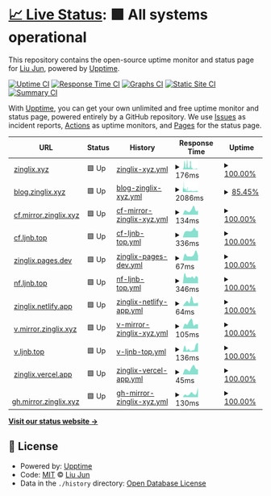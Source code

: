 # [📈 Live Status](https://up.mirror.zinglix.xyz): <!--live status--> **🟩 All systems operational**

This repository contains the open-source uptime monitor and status page for [Liu Jun](https://zinglix.xyz), powered by [Upptime](https://github.com/upptime/upptime).

[![Uptime CI](https://github.com/ZingLix/blog-mirror-uptime/workflows/Uptime%20CI/badge.svg)](https://github.com/ZingLix/blog-mirror-uptime/actions?query=workflow%3A%22Uptime+CI%22)
[![Response Time CI](https://github.com/ZingLix/blog-mirror-uptime/workflows/Response%20Time%20CI/badge.svg)](https://github.com/ZingLix/blog-mirror-uptime/actions?query=workflow%3A%22Response+Time+CI%22)
[![Graphs CI](https://github.com/ZingLix/blog-mirror-uptime/workflows/Graphs%20CI/badge.svg)](https://github.com/ZingLix/blog-mirror-uptime/actions?query=workflow%3A%22Graphs+CI%22)
[![Static Site CI](https://github.com/ZingLix/blog-mirror-uptime/workflows/Static%20Site%20CI/badge.svg)](https://github.com/ZingLix/blog-mirror-uptime/actions?query=workflow%3A%22Static+Site+CI%22)
[![Summary CI](https://github.com/ZingLix/blog-mirror-uptime/workflows/Summary%20CI/badge.svg)](https://github.com/ZingLix/blog-mirror-uptime/actions?query=workflow%3A%22Summary+CI%22)

With [Upptime](https://upptime.js.org), you can get your own unlimited and free uptime monitor and status page, powered entirely by a GitHub repository. We use [Issues](https://github.com/ZingLix/blog-mirror-uptime/issues) as incident reports, [Actions](https://github.com/ZingLix/blog-mirror-uptime/actions) as uptime monitors, and [Pages](https://up.mirror.zinglix.xyz) for the status page.

<!--start: status pages-->
<!-- This summary is generated by Upptime (https://github.com/upptime/upptime) -->
<!-- Do not edit this manually, your changes will be overwritten -->
<!-- prettier-ignore -->
| URL | Status | History | Response Time | Uptime |
| --- | ------ | ------- | ------------- | ------ |
| <img alt="" src="https://favicons.githubusercontent.com/zinglix.xyz" height="13"> [zinglix.xyz](https://zinglix.xyz) | 🟩 Up | [zinglix-xyz.yml](https://github.com/ZingLix/blog-mirror-uptime/commits/HEAD/history/zinglix-xyz.yml) | <details><summary><img alt="Response time graph" src="./graphs/zinglix-xyz/response-time-week.png" height="20"> 176ms</summary><br><a href="https://up.mirror.zinglix.xyz/history/zinglix-xyz"><img alt="Response time 1791" src="https://img.shields.io/endpoint?url=https%3A%2F%2Fraw.githubusercontent.com%2FZingLix%2Fblog-mirror-uptime%2FHEAD%2Fapi%2Fzinglix-xyz%2Fresponse-time.json"></a><br><a href="https://up.mirror.zinglix.xyz/history/zinglix-xyz"><img alt="24-hour response time 85" src="https://img.shields.io/endpoint?url=https%3A%2F%2Fraw.githubusercontent.com%2FZingLix%2Fblog-mirror-uptime%2FHEAD%2Fapi%2Fzinglix-xyz%2Fresponse-time-day.json"></a><br><a href="https://up.mirror.zinglix.xyz/history/zinglix-xyz"><img alt="7-day response time 176" src="https://img.shields.io/endpoint?url=https%3A%2F%2Fraw.githubusercontent.com%2FZingLix%2Fblog-mirror-uptime%2FHEAD%2Fapi%2Fzinglix-xyz%2Fresponse-time-week.json"></a><br><a href="https://up.mirror.zinglix.xyz/history/zinglix-xyz"><img alt="30-day response time 2133" src="https://img.shields.io/endpoint?url=https%3A%2F%2Fraw.githubusercontent.com%2FZingLix%2Fblog-mirror-uptime%2FHEAD%2Fapi%2Fzinglix-xyz%2Fresponse-time-month.json"></a><br><a href="https://up.mirror.zinglix.xyz/history/zinglix-xyz"><img alt="1-year response time 1791" src="https://img.shields.io/endpoint?url=https%3A%2F%2Fraw.githubusercontent.com%2FZingLix%2Fblog-mirror-uptime%2FHEAD%2Fapi%2Fzinglix-xyz%2Fresponse-time-year.json"></a></details> | <details><summary><a href="https://up.mirror.zinglix.xyz/history/zinglix-xyz">100.00%</a></summary><a href="https://up.mirror.zinglix.xyz/history/zinglix-xyz"><img alt="All-time uptime 97.27%" src="https://img.shields.io/endpoint?url=https%3A%2F%2Fraw.githubusercontent.com%2FZingLix%2Fblog-mirror-uptime%2FHEAD%2Fapi%2Fzinglix-xyz%2Fuptime.json"></a><br><a href="https://up.mirror.zinglix.xyz/history/zinglix-xyz"><img alt="24-hour uptime 100.00%" src="https://img.shields.io/endpoint?url=https%3A%2F%2Fraw.githubusercontent.com%2FZingLix%2Fblog-mirror-uptime%2FHEAD%2Fapi%2Fzinglix-xyz%2Fuptime-day.json"></a><br><a href="https://up.mirror.zinglix.xyz/history/zinglix-xyz"><img alt="7-day uptime 100.00%" src="https://img.shields.io/endpoint?url=https%3A%2F%2Fraw.githubusercontent.com%2FZingLix%2Fblog-mirror-uptime%2FHEAD%2Fapi%2Fzinglix-xyz%2Fuptime-week.json"></a><br><a href="https://up.mirror.zinglix.xyz/history/zinglix-xyz"><img alt="30-day uptime 93.96%" src="https://img.shields.io/endpoint?url=https%3A%2F%2Fraw.githubusercontent.com%2FZingLix%2Fblog-mirror-uptime%2FHEAD%2Fapi%2Fzinglix-xyz%2Fuptime-month.json"></a><br><a href="https://up.mirror.zinglix.xyz/history/zinglix-xyz"><img alt="1-year uptime 97.27%" src="https://img.shields.io/endpoint?url=https%3A%2F%2Fraw.githubusercontent.com%2FZingLix%2Fblog-mirror-uptime%2FHEAD%2Fapi%2Fzinglix-xyz%2Fuptime-year.json"></a></details>
| <img alt="" src="https://favicons.githubusercontent.com/blog.zinglix.xyz" height="13"> [blog.zinglix.xyz](https://blog.zinglix.xyz) | 🟩 Up | [blog-zinglix-xyz.yml](https://github.com/ZingLix/blog-mirror-uptime/commits/HEAD/history/blog-zinglix-xyz.yml) | <details><summary><img alt="Response time graph" src="./graphs/blog-zinglix-xyz/response-time-week.png" height="20"> 2086ms</summary><br><a href="https://up.mirror.zinglix.xyz/history/blog-zinglix-xyz"><img alt="Response time 1763" src="https://img.shields.io/endpoint?url=https%3A%2F%2Fraw.githubusercontent.com%2FZingLix%2Fblog-mirror-uptime%2FHEAD%2Fapi%2Fblog-zinglix-xyz%2Fresponse-time.json"></a><br><a href="https://up.mirror.zinglix.xyz/history/blog-zinglix-xyz"><img alt="24-hour response time 1582" src="https://img.shields.io/endpoint?url=https%3A%2F%2Fraw.githubusercontent.com%2FZingLix%2Fblog-mirror-uptime%2FHEAD%2Fapi%2Fblog-zinglix-xyz%2Fresponse-time-day.json"></a><br><a href="https://up.mirror.zinglix.xyz/history/blog-zinglix-xyz"><img alt="7-day response time 2086" src="https://img.shields.io/endpoint?url=https%3A%2F%2Fraw.githubusercontent.com%2FZingLix%2Fblog-mirror-uptime%2FHEAD%2Fapi%2Fblog-zinglix-xyz%2Fresponse-time-week.json"></a><br><a href="https://up.mirror.zinglix.xyz/history/blog-zinglix-xyz"><img alt="30-day response time 1893" src="https://img.shields.io/endpoint?url=https%3A%2F%2Fraw.githubusercontent.com%2FZingLix%2Fblog-mirror-uptime%2FHEAD%2Fapi%2Fblog-zinglix-xyz%2Fresponse-time-month.json"></a><br><a href="https://up.mirror.zinglix.xyz/history/blog-zinglix-xyz"><img alt="1-year response time 1763" src="https://img.shields.io/endpoint?url=https%3A%2F%2Fraw.githubusercontent.com%2FZingLix%2Fblog-mirror-uptime%2FHEAD%2Fapi%2Fblog-zinglix-xyz%2Fresponse-time-year.json"></a></details> | <details><summary><a href="https://up.mirror.zinglix.xyz/history/blog-zinglix-xyz">85.45%</a></summary><a href="https://up.mirror.zinglix.xyz/history/blog-zinglix-xyz"><img alt="All-time uptime 98.34%" src="https://img.shields.io/endpoint?url=https%3A%2F%2Fraw.githubusercontent.com%2FZingLix%2Fblog-mirror-uptime%2FHEAD%2Fapi%2Fblog-zinglix-xyz%2Fuptime.json"></a><br><a href="https://up.mirror.zinglix.xyz/history/blog-zinglix-xyz"><img alt="24-hour uptime 76.60%" src="https://img.shields.io/endpoint?url=https%3A%2F%2Fraw.githubusercontent.com%2FZingLix%2Fblog-mirror-uptime%2FHEAD%2Fapi%2Fblog-zinglix-xyz%2Fuptime-day.json"></a><br><a href="https://up.mirror.zinglix.xyz/history/blog-zinglix-xyz"><img alt="7-day uptime 85.45%" src="https://img.shields.io/endpoint?url=https%3A%2F%2Fraw.githubusercontent.com%2FZingLix%2Fblog-mirror-uptime%2FHEAD%2Fapi%2Fblog-zinglix-xyz%2Fuptime-week.json"></a><br><a href="https://up.mirror.zinglix.xyz/history/blog-zinglix-xyz"><img alt="30-day uptime 96.37%" src="https://img.shields.io/endpoint?url=https%3A%2F%2Fraw.githubusercontent.com%2FZingLix%2Fblog-mirror-uptime%2FHEAD%2Fapi%2Fblog-zinglix-xyz%2Fuptime-month.json"></a><br><a href="https://up.mirror.zinglix.xyz/history/blog-zinglix-xyz"><img alt="1-year uptime 98.34%" src="https://img.shields.io/endpoint?url=https%3A%2F%2Fraw.githubusercontent.com%2FZingLix%2Fblog-mirror-uptime%2FHEAD%2Fapi%2Fblog-zinglix-xyz%2Fuptime-year.json"></a></details>
| <img alt="" src="https://favicons.githubusercontent.com/cf.mirror.zinglix.xyz" height="13"> [cf.mirror.zinglix.xyz](https://cf.mirror.zinglix.xyz) | 🟩 Up | [cf-mirror-zinglix-xyz.yml](https://github.com/ZingLix/blog-mirror-uptime/commits/HEAD/history/cf-mirror-zinglix-xyz.yml) | <details><summary><img alt="Response time graph" src="./graphs/cf-mirror-zinglix-xyz/response-time-week.png" height="20"> 134ms</summary><br><a href="https://up.mirror.zinglix.xyz/history/cf-mirror-zinglix-xyz"><img alt="Response time 112" src="https://img.shields.io/endpoint?url=https%3A%2F%2Fraw.githubusercontent.com%2FZingLix%2Fblog-mirror-uptime%2FHEAD%2Fapi%2Fcf-mirror-zinglix-xyz%2Fresponse-time.json"></a><br><a href="https://up.mirror.zinglix.xyz/history/cf-mirror-zinglix-xyz"><img alt="24-hour response time 119" src="https://img.shields.io/endpoint?url=https%3A%2F%2Fraw.githubusercontent.com%2FZingLix%2Fblog-mirror-uptime%2FHEAD%2Fapi%2Fcf-mirror-zinglix-xyz%2Fresponse-time-day.json"></a><br><a href="https://up.mirror.zinglix.xyz/history/cf-mirror-zinglix-xyz"><img alt="7-day response time 134" src="https://img.shields.io/endpoint?url=https%3A%2F%2Fraw.githubusercontent.com%2FZingLix%2Fblog-mirror-uptime%2FHEAD%2Fapi%2Fcf-mirror-zinglix-xyz%2Fresponse-time-week.json"></a><br><a href="https://up.mirror.zinglix.xyz/history/cf-mirror-zinglix-xyz"><img alt="30-day response time 112" src="https://img.shields.io/endpoint?url=https%3A%2F%2Fraw.githubusercontent.com%2FZingLix%2Fblog-mirror-uptime%2FHEAD%2Fapi%2Fcf-mirror-zinglix-xyz%2Fresponse-time-month.json"></a><br><a href="https://up.mirror.zinglix.xyz/history/cf-mirror-zinglix-xyz"><img alt="1-year response time 112" src="https://img.shields.io/endpoint?url=https%3A%2F%2Fraw.githubusercontent.com%2FZingLix%2Fblog-mirror-uptime%2FHEAD%2Fapi%2Fcf-mirror-zinglix-xyz%2Fresponse-time-year.json"></a></details> | <details><summary><a href="https://up.mirror.zinglix.xyz/history/cf-mirror-zinglix-xyz">100.00%</a></summary><a href="https://up.mirror.zinglix.xyz/history/cf-mirror-zinglix-xyz"><img alt="All-time uptime 100.00%" src="https://img.shields.io/endpoint?url=https%3A%2F%2Fraw.githubusercontent.com%2FZingLix%2Fblog-mirror-uptime%2FHEAD%2Fapi%2Fcf-mirror-zinglix-xyz%2Fuptime.json"></a><br><a href="https://up.mirror.zinglix.xyz/history/cf-mirror-zinglix-xyz"><img alt="24-hour uptime 100.00%" src="https://img.shields.io/endpoint?url=https%3A%2F%2Fraw.githubusercontent.com%2FZingLix%2Fblog-mirror-uptime%2FHEAD%2Fapi%2Fcf-mirror-zinglix-xyz%2Fuptime-day.json"></a><br><a href="https://up.mirror.zinglix.xyz/history/cf-mirror-zinglix-xyz"><img alt="7-day uptime 100.00%" src="https://img.shields.io/endpoint?url=https%3A%2F%2Fraw.githubusercontent.com%2FZingLix%2Fblog-mirror-uptime%2FHEAD%2Fapi%2Fcf-mirror-zinglix-xyz%2Fuptime-week.json"></a><br><a href="https://up.mirror.zinglix.xyz/history/cf-mirror-zinglix-xyz"><img alt="30-day uptime 100.00%" src="https://img.shields.io/endpoint?url=https%3A%2F%2Fraw.githubusercontent.com%2FZingLix%2Fblog-mirror-uptime%2FHEAD%2Fapi%2Fcf-mirror-zinglix-xyz%2Fuptime-month.json"></a><br><a href="https://up.mirror.zinglix.xyz/history/cf-mirror-zinglix-xyz"><img alt="1-year uptime 100.00%" src="https://img.shields.io/endpoint?url=https%3A%2F%2Fraw.githubusercontent.com%2FZingLix%2Fblog-mirror-uptime%2FHEAD%2Fapi%2Fcf-mirror-zinglix-xyz%2Fuptime-year.json"></a></details>
| <img alt="" src="https://favicons.githubusercontent.com/cf.ljnb.top" height="13"> [cf.ljnb.top](https://cf.ljnb.top) | 🟩 Up | [cf-ljnb-top.yml](https://github.com/ZingLix/blog-mirror-uptime/commits/HEAD/history/cf-ljnb-top.yml) | <details><summary><img alt="Response time graph" src="./graphs/cf-ljnb-top/response-time-week.png" height="20"> 336ms</summary><br><a href="https://up.mirror.zinglix.xyz/history/cf-ljnb-top"><img alt="Response time 331" src="https://img.shields.io/endpoint?url=https%3A%2F%2Fraw.githubusercontent.com%2FZingLix%2Fblog-mirror-uptime%2FHEAD%2Fapi%2Fcf-ljnb-top%2Fresponse-time.json"></a><br><a href="https://up.mirror.zinglix.xyz/history/cf-ljnb-top"><img alt="24-hour response time 306" src="https://img.shields.io/endpoint?url=https%3A%2F%2Fraw.githubusercontent.com%2FZingLix%2Fblog-mirror-uptime%2FHEAD%2Fapi%2Fcf-ljnb-top%2Fresponse-time-day.json"></a><br><a href="https://up.mirror.zinglix.xyz/history/cf-ljnb-top"><img alt="7-day response time 336" src="https://img.shields.io/endpoint?url=https%3A%2F%2Fraw.githubusercontent.com%2FZingLix%2Fblog-mirror-uptime%2FHEAD%2Fapi%2Fcf-ljnb-top%2Fresponse-time-week.json"></a><br><a href="https://up.mirror.zinglix.xyz/history/cf-ljnb-top"><img alt="30-day response time 346" src="https://img.shields.io/endpoint?url=https%3A%2F%2Fraw.githubusercontent.com%2FZingLix%2Fblog-mirror-uptime%2FHEAD%2Fapi%2Fcf-ljnb-top%2Fresponse-time-month.json"></a><br><a href="https://up.mirror.zinglix.xyz/history/cf-ljnb-top"><img alt="1-year response time 331" src="https://img.shields.io/endpoint?url=https%3A%2F%2Fraw.githubusercontent.com%2FZingLix%2Fblog-mirror-uptime%2FHEAD%2Fapi%2Fcf-ljnb-top%2Fresponse-time-year.json"></a></details> | <details><summary><a href="https://up.mirror.zinglix.xyz/history/cf-ljnb-top">100.00%</a></summary><a href="https://up.mirror.zinglix.xyz/history/cf-ljnb-top"><img alt="All-time uptime 99.96%" src="https://img.shields.io/endpoint?url=https%3A%2F%2Fraw.githubusercontent.com%2FZingLix%2Fblog-mirror-uptime%2FHEAD%2Fapi%2Fcf-ljnb-top%2Fuptime.json"></a><br><a href="https://up.mirror.zinglix.xyz/history/cf-ljnb-top"><img alt="24-hour uptime 100.00%" src="https://img.shields.io/endpoint?url=https%3A%2F%2Fraw.githubusercontent.com%2FZingLix%2Fblog-mirror-uptime%2FHEAD%2Fapi%2Fcf-ljnb-top%2Fuptime-day.json"></a><br><a href="https://up.mirror.zinglix.xyz/history/cf-ljnb-top"><img alt="7-day uptime 100.00%" src="https://img.shields.io/endpoint?url=https%3A%2F%2Fraw.githubusercontent.com%2FZingLix%2Fblog-mirror-uptime%2FHEAD%2Fapi%2Fcf-ljnb-top%2Fuptime-week.json"></a><br><a href="https://up.mirror.zinglix.xyz/history/cf-ljnb-top"><img alt="30-day uptime 99.90%" src="https://img.shields.io/endpoint?url=https%3A%2F%2Fraw.githubusercontent.com%2FZingLix%2Fblog-mirror-uptime%2FHEAD%2Fapi%2Fcf-ljnb-top%2Fuptime-month.json"></a><br><a href="https://up.mirror.zinglix.xyz/history/cf-ljnb-top"><img alt="1-year uptime 99.96%" src="https://img.shields.io/endpoint?url=https%3A%2F%2Fraw.githubusercontent.com%2FZingLix%2Fblog-mirror-uptime%2FHEAD%2Fapi%2Fcf-ljnb-top%2Fuptime-year.json"></a></details>
| <img alt="" src="https://favicons.githubusercontent.com/zinglix.pages.dev" height="13"> [zinglix.pages.dev](https://zinglix.pages.dev) | 🟩 Up | [zinglix-pages-dev.yml](https://github.com/ZingLix/blog-mirror-uptime/commits/HEAD/history/zinglix-pages-dev.yml) | <details><summary><img alt="Response time graph" src="./graphs/zinglix-pages-dev/response-time-week.png" height="20"> 67ms</summary><br><a href="https://up.mirror.zinglix.xyz/history/zinglix-pages-dev"><img alt="Response time 60" src="https://img.shields.io/endpoint?url=https%3A%2F%2Fraw.githubusercontent.com%2FZingLix%2Fblog-mirror-uptime%2FHEAD%2Fapi%2Fzinglix-pages-dev%2Fresponse-time.json"></a><br><a href="https://up.mirror.zinglix.xyz/history/zinglix-pages-dev"><img alt="24-hour response time 57" src="https://img.shields.io/endpoint?url=https%3A%2F%2Fraw.githubusercontent.com%2FZingLix%2Fblog-mirror-uptime%2FHEAD%2Fapi%2Fzinglix-pages-dev%2Fresponse-time-day.json"></a><br><a href="https://up.mirror.zinglix.xyz/history/zinglix-pages-dev"><img alt="7-day response time 67" src="https://img.shields.io/endpoint?url=https%3A%2F%2Fraw.githubusercontent.com%2FZingLix%2Fblog-mirror-uptime%2FHEAD%2Fapi%2Fzinglix-pages-dev%2Fresponse-time-week.json"></a><br><a href="https://up.mirror.zinglix.xyz/history/zinglix-pages-dev"><img alt="30-day response time 59" src="https://img.shields.io/endpoint?url=https%3A%2F%2Fraw.githubusercontent.com%2FZingLix%2Fblog-mirror-uptime%2FHEAD%2Fapi%2Fzinglix-pages-dev%2Fresponse-time-month.json"></a><br><a href="https://up.mirror.zinglix.xyz/history/zinglix-pages-dev"><img alt="1-year response time 60" src="https://img.shields.io/endpoint?url=https%3A%2F%2Fraw.githubusercontent.com%2FZingLix%2Fblog-mirror-uptime%2FHEAD%2Fapi%2Fzinglix-pages-dev%2Fresponse-time-year.json"></a></details> | <details><summary><a href="https://up.mirror.zinglix.xyz/history/zinglix-pages-dev">100.00%</a></summary><a href="https://up.mirror.zinglix.xyz/history/zinglix-pages-dev"><img alt="All-time uptime 100.00%" src="https://img.shields.io/endpoint?url=https%3A%2F%2Fraw.githubusercontent.com%2FZingLix%2Fblog-mirror-uptime%2FHEAD%2Fapi%2Fzinglix-pages-dev%2Fuptime.json"></a><br><a href="https://up.mirror.zinglix.xyz/history/zinglix-pages-dev"><img alt="24-hour uptime 100.00%" src="https://img.shields.io/endpoint?url=https%3A%2F%2Fraw.githubusercontent.com%2FZingLix%2Fblog-mirror-uptime%2FHEAD%2Fapi%2Fzinglix-pages-dev%2Fuptime-day.json"></a><br><a href="https://up.mirror.zinglix.xyz/history/zinglix-pages-dev"><img alt="7-day uptime 100.00%" src="https://img.shields.io/endpoint?url=https%3A%2F%2Fraw.githubusercontent.com%2FZingLix%2Fblog-mirror-uptime%2FHEAD%2Fapi%2Fzinglix-pages-dev%2Fuptime-week.json"></a><br><a href="https://up.mirror.zinglix.xyz/history/zinglix-pages-dev"><img alt="30-day uptime 100.00%" src="https://img.shields.io/endpoint?url=https%3A%2F%2Fraw.githubusercontent.com%2FZingLix%2Fblog-mirror-uptime%2FHEAD%2Fapi%2Fzinglix-pages-dev%2Fuptime-month.json"></a><br><a href="https://up.mirror.zinglix.xyz/history/zinglix-pages-dev"><img alt="1-year uptime 100.00%" src="https://img.shields.io/endpoint?url=https%3A%2F%2Fraw.githubusercontent.com%2FZingLix%2Fblog-mirror-uptime%2FHEAD%2Fapi%2Fzinglix-pages-dev%2Fuptime-year.json"></a></details>
| <img alt="" src="https://favicons.githubusercontent.com/nf.ljnb.top" height="13"> [nf.ljnb.top](https://nf.ljnb.top) | 🟩 Up | [nf-ljnb-top.yml](https://github.com/ZingLix/blog-mirror-uptime/commits/HEAD/history/nf-ljnb-top.yml) | <details><summary><img alt="Response time graph" src="./graphs/nf-ljnb-top/response-time-week.png" height="20"> 346ms</summary><br><a href="https://up.mirror.zinglix.xyz/history/nf-ljnb-top"><img alt="Response time 455" src="https://img.shields.io/endpoint?url=https%3A%2F%2Fraw.githubusercontent.com%2FZingLix%2Fblog-mirror-uptime%2FHEAD%2Fapi%2Fnf-ljnb-top%2Fresponse-time.json"></a><br><a href="https://up.mirror.zinglix.xyz/history/nf-ljnb-top"><img alt="24-hour response time 322" src="https://img.shields.io/endpoint?url=https%3A%2F%2Fraw.githubusercontent.com%2FZingLix%2Fblog-mirror-uptime%2FHEAD%2Fapi%2Fnf-ljnb-top%2Fresponse-time-day.json"></a><br><a href="https://up.mirror.zinglix.xyz/history/nf-ljnb-top"><img alt="7-day response time 346" src="https://img.shields.io/endpoint?url=https%3A%2F%2Fraw.githubusercontent.com%2FZingLix%2Fblog-mirror-uptime%2FHEAD%2Fapi%2Fnf-ljnb-top%2Fresponse-time-week.json"></a><br><a href="https://up.mirror.zinglix.xyz/history/nf-ljnb-top"><img alt="30-day response time 434" src="https://img.shields.io/endpoint?url=https%3A%2F%2Fraw.githubusercontent.com%2FZingLix%2Fblog-mirror-uptime%2FHEAD%2Fapi%2Fnf-ljnb-top%2Fresponse-time-month.json"></a><br><a href="https://up.mirror.zinglix.xyz/history/nf-ljnb-top"><img alt="1-year response time 455" src="https://img.shields.io/endpoint?url=https%3A%2F%2Fraw.githubusercontent.com%2FZingLix%2Fblog-mirror-uptime%2FHEAD%2Fapi%2Fnf-ljnb-top%2Fresponse-time-year.json"></a></details> | <details><summary><a href="https://up.mirror.zinglix.xyz/history/nf-ljnb-top">100.00%</a></summary><a href="https://up.mirror.zinglix.xyz/history/nf-ljnb-top"><img alt="All-time uptime 99.94%" src="https://img.shields.io/endpoint?url=https%3A%2F%2Fraw.githubusercontent.com%2FZingLix%2Fblog-mirror-uptime%2FHEAD%2Fapi%2Fnf-ljnb-top%2Fuptime.json"></a><br><a href="https://up.mirror.zinglix.xyz/history/nf-ljnb-top"><img alt="24-hour uptime 100.00%" src="https://img.shields.io/endpoint?url=https%3A%2F%2Fraw.githubusercontent.com%2FZingLix%2Fblog-mirror-uptime%2FHEAD%2Fapi%2Fnf-ljnb-top%2Fuptime-day.json"></a><br><a href="https://up.mirror.zinglix.xyz/history/nf-ljnb-top"><img alt="7-day uptime 100.00%" src="https://img.shields.io/endpoint?url=https%3A%2F%2Fraw.githubusercontent.com%2FZingLix%2Fblog-mirror-uptime%2FHEAD%2Fapi%2Fnf-ljnb-top%2Fuptime-week.json"></a><br><a href="https://up.mirror.zinglix.xyz/history/nf-ljnb-top"><img alt="30-day uptime 99.87%" src="https://img.shields.io/endpoint?url=https%3A%2F%2Fraw.githubusercontent.com%2FZingLix%2Fblog-mirror-uptime%2FHEAD%2Fapi%2Fnf-ljnb-top%2Fuptime-month.json"></a><br><a href="https://up.mirror.zinglix.xyz/history/nf-ljnb-top"><img alt="1-year uptime 99.94%" src="https://img.shields.io/endpoint?url=https%3A%2F%2Fraw.githubusercontent.com%2FZingLix%2Fblog-mirror-uptime%2FHEAD%2Fapi%2Fnf-ljnb-top%2Fuptime-year.json"></a></details>
| <img alt="" src="https://favicons.githubusercontent.com/zinglix.netlify.app" height="13"> [zinglix.netlify.app](https://zinglix.netlify.app) | 🟩 Up | [zinglix-netlify-app.yml](https://github.com/ZingLix/blog-mirror-uptime/commits/HEAD/history/zinglix-netlify-app.yml) | <details><summary><img alt="Response time graph" src="./graphs/zinglix-netlify-app/response-time-week.png" height="20"> 64ms</summary><br><a href="https://up.mirror.zinglix.xyz/history/zinglix-netlify-app"><img alt="Response time 125" src="https://img.shields.io/endpoint?url=https%3A%2F%2Fraw.githubusercontent.com%2FZingLix%2Fblog-mirror-uptime%2FHEAD%2Fapi%2Fzinglix-netlify-app%2Fresponse-time.json"></a><br><a href="https://up.mirror.zinglix.xyz/history/zinglix-netlify-app"><img alt="24-hour response time 50" src="https://img.shields.io/endpoint?url=https%3A%2F%2Fraw.githubusercontent.com%2FZingLix%2Fblog-mirror-uptime%2FHEAD%2Fapi%2Fzinglix-netlify-app%2Fresponse-time-day.json"></a><br><a href="https://up.mirror.zinglix.xyz/history/zinglix-netlify-app"><img alt="7-day response time 64" src="https://img.shields.io/endpoint?url=https%3A%2F%2Fraw.githubusercontent.com%2FZingLix%2Fblog-mirror-uptime%2FHEAD%2Fapi%2Fzinglix-netlify-app%2Fresponse-time-week.json"></a><br><a href="https://up.mirror.zinglix.xyz/history/zinglix-netlify-app"><img alt="30-day response time 138" src="https://img.shields.io/endpoint?url=https%3A%2F%2Fraw.githubusercontent.com%2FZingLix%2Fblog-mirror-uptime%2FHEAD%2Fapi%2Fzinglix-netlify-app%2Fresponse-time-month.json"></a><br><a href="https://up.mirror.zinglix.xyz/history/zinglix-netlify-app"><img alt="1-year response time 125" src="https://img.shields.io/endpoint?url=https%3A%2F%2Fraw.githubusercontent.com%2FZingLix%2Fblog-mirror-uptime%2FHEAD%2Fapi%2Fzinglix-netlify-app%2Fresponse-time-year.json"></a></details> | <details><summary><a href="https://up.mirror.zinglix.xyz/history/zinglix-netlify-app">100.00%</a></summary><a href="https://up.mirror.zinglix.xyz/history/zinglix-netlify-app"><img alt="All-time uptime 99.98%" src="https://img.shields.io/endpoint?url=https%3A%2F%2Fraw.githubusercontent.com%2FZingLix%2Fblog-mirror-uptime%2FHEAD%2Fapi%2Fzinglix-netlify-app%2Fuptime.json"></a><br><a href="https://up.mirror.zinglix.xyz/history/zinglix-netlify-app"><img alt="24-hour uptime 100.00%" src="https://img.shields.io/endpoint?url=https%3A%2F%2Fraw.githubusercontent.com%2FZingLix%2Fblog-mirror-uptime%2FHEAD%2Fapi%2Fzinglix-netlify-app%2Fuptime-day.json"></a><br><a href="https://up.mirror.zinglix.xyz/history/zinglix-netlify-app"><img alt="7-day uptime 100.00%" src="https://img.shields.io/endpoint?url=https%3A%2F%2Fraw.githubusercontent.com%2FZingLix%2Fblog-mirror-uptime%2FHEAD%2Fapi%2Fzinglix-netlify-app%2Fuptime-week.json"></a><br><a href="https://up.mirror.zinglix.xyz/history/zinglix-netlify-app"><img alt="30-day uptime 99.96%" src="https://img.shields.io/endpoint?url=https%3A%2F%2Fraw.githubusercontent.com%2FZingLix%2Fblog-mirror-uptime%2FHEAD%2Fapi%2Fzinglix-netlify-app%2Fuptime-month.json"></a><br><a href="https://up.mirror.zinglix.xyz/history/zinglix-netlify-app"><img alt="1-year uptime 99.98%" src="https://img.shields.io/endpoint?url=https%3A%2F%2Fraw.githubusercontent.com%2FZingLix%2Fblog-mirror-uptime%2FHEAD%2Fapi%2Fzinglix-netlify-app%2Fuptime-year.json"></a></details>
| <img alt="" src="https://favicons.githubusercontent.com/v.mirror.zinglix.xyz" height="13"> [v.mirror.zinglix.xyz](https://v.mirror.zinglix.xyz) | 🟩 Up | [v-mirror-zinglix-xyz.yml](https://github.com/ZingLix/blog-mirror-uptime/commits/HEAD/history/v-mirror-zinglix-xyz.yml) | <details><summary><img alt="Response time graph" src="./graphs/v-mirror-zinglix-xyz/response-time-week.png" height="20"> 105ms</summary><br><a href="https://up.mirror.zinglix.xyz/history/v-mirror-zinglix-xyz"><img alt="Response time 142" src="https://img.shields.io/endpoint?url=https%3A%2F%2Fraw.githubusercontent.com%2FZingLix%2Fblog-mirror-uptime%2FHEAD%2Fapi%2Fv-mirror-zinglix-xyz%2Fresponse-time.json"></a><br><a href="https://up.mirror.zinglix.xyz/history/v-mirror-zinglix-xyz"><img alt="24-hour response time 80" src="https://img.shields.io/endpoint?url=https%3A%2F%2Fraw.githubusercontent.com%2FZingLix%2Fblog-mirror-uptime%2FHEAD%2Fapi%2Fv-mirror-zinglix-xyz%2Fresponse-time-day.json"></a><br><a href="https://up.mirror.zinglix.xyz/history/v-mirror-zinglix-xyz"><img alt="7-day response time 105" src="https://img.shields.io/endpoint?url=https%3A%2F%2Fraw.githubusercontent.com%2FZingLix%2Fblog-mirror-uptime%2FHEAD%2Fapi%2Fv-mirror-zinglix-xyz%2Fresponse-time-week.json"></a><br><a href="https://up.mirror.zinglix.xyz/history/v-mirror-zinglix-xyz"><img alt="30-day response time 138" src="https://img.shields.io/endpoint?url=https%3A%2F%2Fraw.githubusercontent.com%2FZingLix%2Fblog-mirror-uptime%2FHEAD%2Fapi%2Fv-mirror-zinglix-xyz%2Fresponse-time-month.json"></a><br><a href="https://up.mirror.zinglix.xyz/history/v-mirror-zinglix-xyz"><img alt="1-year response time 142" src="https://img.shields.io/endpoint?url=https%3A%2F%2Fraw.githubusercontent.com%2FZingLix%2Fblog-mirror-uptime%2FHEAD%2Fapi%2Fv-mirror-zinglix-xyz%2Fresponse-time-year.json"></a></details> | <details><summary><a href="https://up.mirror.zinglix.xyz/history/v-mirror-zinglix-xyz">100.00%</a></summary><a href="https://up.mirror.zinglix.xyz/history/v-mirror-zinglix-xyz"><img alt="All-time uptime 99.98%" src="https://img.shields.io/endpoint?url=https%3A%2F%2Fraw.githubusercontent.com%2FZingLix%2Fblog-mirror-uptime%2FHEAD%2Fapi%2Fv-mirror-zinglix-xyz%2Fuptime.json"></a><br><a href="https://up.mirror.zinglix.xyz/history/v-mirror-zinglix-xyz"><img alt="24-hour uptime 100.00%" src="https://img.shields.io/endpoint?url=https%3A%2F%2Fraw.githubusercontent.com%2FZingLix%2Fblog-mirror-uptime%2FHEAD%2Fapi%2Fv-mirror-zinglix-xyz%2Fuptime-day.json"></a><br><a href="https://up.mirror.zinglix.xyz/history/v-mirror-zinglix-xyz"><img alt="7-day uptime 100.00%" src="https://img.shields.io/endpoint?url=https%3A%2F%2Fraw.githubusercontent.com%2FZingLix%2Fblog-mirror-uptime%2FHEAD%2Fapi%2Fv-mirror-zinglix-xyz%2Fuptime-week.json"></a><br><a href="https://up.mirror.zinglix.xyz/history/v-mirror-zinglix-xyz"><img alt="30-day uptime 100.00%" src="https://img.shields.io/endpoint?url=https%3A%2F%2Fraw.githubusercontent.com%2FZingLix%2Fblog-mirror-uptime%2FHEAD%2Fapi%2Fv-mirror-zinglix-xyz%2Fuptime-month.json"></a><br><a href="https://up.mirror.zinglix.xyz/history/v-mirror-zinglix-xyz"><img alt="1-year uptime 99.98%" src="https://img.shields.io/endpoint?url=https%3A%2F%2Fraw.githubusercontent.com%2FZingLix%2Fblog-mirror-uptime%2FHEAD%2Fapi%2Fv-mirror-zinglix-xyz%2Fuptime-year.json"></a></details>
| <img alt="" src="https://favicons.githubusercontent.com/v.ljnb.top" height="13"> [v.ljnb.top](https://v.ljnb.top) | 🟩 Up | [v-ljnb-top.yml](https://github.com/ZingLix/blog-mirror-uptime/commits/HEAD/history/v-ljnb-top.yml) | <details><summary><img alt="Response time graph" src="./graphs/v-ljnb-top/response-time-week.png" height="20"> 136ms</summary><br><a href="https://up.mirror.zinglix.xyz/history/v-ljnb-top"><img alt="Response time 271" src="https://img.shields.io/endpoint?url=https%3A%2F%2Fraw.githubusercontent.com%2FZingLix%2Fblog-mirror-uptime%2FHEAD%2Fapi%2Fv-ljnb-top%2Fresponse-time.json"></a><br><a href="https://up.mirror.zinglix.xyz/history/v-ljnb-top"><img alt="24-hour response time 356" src="https://img.shields.io/endpoint?url=https%3A%2F%2Fraw.githubusercontent.com%2FZingLix%2Fblog-mirror-uptime%2FHEAD%2Fapi%2Fv-ljnb-top%2Fresponse-time-day.json"></a><br><a href="https://up.mirror.zinglix.xyz/history/v-ljnb-top"><img alt="7-day response time 136" src="https://img.shields.io/endpoint?url=https%3A%2F%2Fraw.githubusercontent.com%2FZingLix%2Fblog-mirror-uptime%2FHEAD%2Fapi%2Fv-ljnb-top%2Fresponse-time-week.json"></a><br><a href="https://up.mirror.zinglix.xyz/history/v-ljnb-top"><img alt="30-day response time 288" src="https://img.shields.io/endpoint?url=https%3A%2F%2Fraw.githubusercontent.com%2FZingLix%2Fblog-mirror-uptime%2FHEAD%2Fapi%2Fv-ljnb-top%2Fresponse-time-month.json"></a><br><a href="https://up.mirror.zinglix.xyz/history/v-ljnb-top"><img alt="1-year response time 271" src="https://img.shields.io/endpoint?url=https%3A%2F%2Fraw.githubusercontent.com%2FZingLix%2Fblog-mirror-uptime%2FHEAD%2Fapi%2Fv-ljnb-top%2Fresponse-time-year.json"></a></details> | <details><summary><a href="https://up.mirror.zinglix.xyz/history/v-ljnb-top">100.00%</a></summary><a href="https://up.mirror.zinglix.xyz/history/v-ljnb-top"><img alt="All-time uptime 99.94%" src="https://img.shields.io/endpoint?url=https%3A%2F%2Fraw.githubusercontent.com%2FZingLix%2Fblog-mirror-uptime%2FHEAD%2Fapi%2Fv-ljnb-top%2Fuptime.json"></a><br><a href="https://up.mirror.zinglix.xyz/history/v-ljnb-top"><img alt="24-hour uptime 100.00%" src="https://img.shields.io/endpoint?url=https%3A%2F%2Fraw.githubusercontent.com%2FZingLix%2Fblog-mirror-uptime%2FHEAD%2Fapi%2Fv-ljnb-top%2Fuptime-day.json"></a><br><a href="https://up.mirror.zinglix.xyz/history/v-ljnb-top"><img alt="7-day uptime 100.00%" src="https://img.shields.io/endpoint?url=https%3A%2F%2Fraw.githubusercontent.com%2FZingLix%2Fblog-mirror-uptime%2FHEAD%2Fapi%2Fv-ljnb-top%2Fuptime-week.json"></a><br><a href="https://up.mirror.zinglix.xyz/history/v-ljnb-top"><img alt="30-day uptime 99.90%" src="https://img.shields.io/endpoint?url=https%3A%2F%2Fraw.githubusercontent.com%2FZingLix%2Fblog-mirror-uptime%2FHEAD%2Fapi%2Fv-ljnb-top%2Fuptime-month.json"></a><br><a href="https://up.mirror.zinglix.xyz/history/v-ljnb-top"><img alt="1-year uptime 99.94%" src="https://img.shields.io/endpoint?url=https%3A%2F%2Fraw.githubusercontent.com%2FZingLix%2Fblog-mirror-uptime%2FHEAD%2Fapi%2Fv-ljnb-top%2Fuptime-year.json"></a></details>
| <img alt="" src="https://favicons.githubusercontent.com/zinglix.vercel.app" height="13"> [zinglix.vercel.app](https://zinglix.vercel.app) | 🟩 Up | [zinglix-vercel-app.yml](https://github.com/ZingLix/blog-mirror-uptime/commits/HEAD/history/zinglix-vercel-app.yml) | <details><summary><img alt="Response time graph" src="./graphs/zinglix-vercel-app/response-time-week.png" height="20"> 45ms</summary><br><a href="https://up.mirror.zinglix.xyz/history/zinglix-vercel-app"><img alt="Response time 83" src="https://img.shields.io/endpoint?url=https%3A%2F%2Fraw.githubusercontent.com%2FZingLix%2Fblog-mirror-uptime%2FHEAD%2Fapi%2Fzinglix-vercel-app%2Fresponse-time.json"></a><br><a href="https://up.mirror.zinglix.xyz/history/zinglix-vercel-app"><img alt="24-hour response time 40" src="https://img.shields.io/endpoint?url=https%3A%2F%2Fraw.githubusercontent.com%2FZingLix%2Fblog-mirror-uptime%2FHEAD%2Fapi%2Fzinglix-vercel-app%2Fresponse-time-day.json"></a><br><a href="https://up.mirror.zinglix.xyz/history/zinglix-vercel-app"><img alt="7-day response time 45" src="https://img.shields.io/endpoint?url=https%3A%2F%2Fraw.githubusercontent.com%2FZingLix%2Fblog-mirror-uptime%2FHEAD%2Fapi%2Fzinglix-vercel-app%2Fresponse-time-week.json"></a><br><a href="https://up.mirror.zinglix.xyz/history/zinglix-vercel-app"><img alt="30-day response time 57" src="https://img.shields.io/endpoint?url=https%3A%2F%2Fraw.githubusercontent.com%2FZingLix%2Fblog-mirror-uptime%2FHEAD%2Fapi%2Fzinglix-vercel-app%2Fresponse-time-month.json"></a><br><a href="https://up.mirror.zinglix.xyz/history/zinglix-vercel-app"><img alt="1-year response time 83" src="https://img.shields.io/endpoint?url=https%3A%2F%2Fraw.githubusercontent.com%2FZingLix%2Fblog-mirror-uptime%2FHEAD%2Fapi%2Fzinglix-vercel-app%2Fresponse-time-year.json"></a></details> | <details><summary><a href="https://up.mirror.zinglix.xyz/history/zinglix-vercel-app">100.00%</a></summary><a href="https://up.mirror.zinglix.xyz/history/zinglix-vercel-app"><img alt="All-time uptime 99.98%" src="https://img.shields.io/endpoint?url=https%3A%2F%2Fraw.githubusercontent.com%2FZingLix%2Fblog-mirror-uptime%2FHEAD%2Fapi%2Fzinglix-vercel-app%2Fuptime.json"></a><br><a href="https://up.mirror.zinglix.xyz/history/zinglix-vercel-app"><img alt="24-hour uptime 100.00%" src="https://img.shields.io/endpoint?url=https%3A%2F%2Fraw.githubusercontent.com%2FZingLix%2Fblog-mirror-uptime%2FHEAD%2Fapi%2Fzinglix-vercel-app%2Fuptime-day.json"></a><br><a href="https://up.mirror.zinglix.xyz/history/zinglix-vercel-app"><img alt="7-day uptime 100.00%" src="https://img.shields.io/endpoint?url=https%3A%2F%2Fraw.githubusercontent.com%2FZingLix%2Fblog-mirror-uptime%2FHEAD%2Fapi%2Fzinglix-vercel-app%2Fuptime-week.json"></a><br><a href="https://up.mirror.zinglix.xyz/history/zinglix-vercel-app"><img alt="30-day uptime 100.00%" src="https://img.shields.io/endpoint?url=https%3A%2F%2Fraw.githubusercontent.com%2FZingLix%2Fblog-mirror-uptime%2FHEAD%2Fapi%2Fzinglix-vercel-app%2Fuptime-month.json"></a><br><a href="https://up.mirror.zinglix.xyz/history/zinglix-vercel-app"><img alt="1-year uptime 99.98%" src="https://img.shields.io/endpoint?url=https%3A%2F%2Fraw.githubusercontent.com%2FZingLix%2Fblog-mirror-uptime%2FHEAD%2Fapi%2Fzinglix-vercel-app%2Fuptime-year.json"></a></details>
| <img alt="" src="https://favicons.githubusercontent.com/gh.mirror.zinglix.xyz" height="13"> [gh.mirror.zinglix.xyz](https://gh.mirror.zinglix.xyz) | 🟩 Up | [gh-mirror-zinglix-xyz.yml](https://github.com/ZingLix/blog-mirror-uptime/commits/HEAD/history/gh-mirror-zinglix-xyz.yml) | <details><summary><img alt="Response time graph" src="./graphs/gh-mirror-zinglix-xyz/response-time-week.png" height="20"> 130ms</summary><br><a href="https://up.mirror.zinglix.xyz/history/gh-mirror-zinglix-xyz"><img alt="Response time 95" src="https://img.shields.io/endpoint?url=https%3A%2F%2Fraw.githubusercontent.com%2FZingLix%2Fblog-mirror-uptime%2FHEAD%2Fapi%2Fgh-mirror-zinglix-xyz%2Fresponse-time.json"></a><br><a href="https://up.mirror.zinglix.xyz/history/gh-mirror-zinglix-xyz"><img alt="24-hour response time 320" src="https://img.shields.io/endpoint?url=https%3A%2F%2Fraw.githubusercontent.com%2FZingLix%2Fblog-mirror-uptime%2FHEAD%2Fapi%2Fgh-mirror-zinglix-xyz%2Fresponse-time-day.json"></a><br><a href="https://up.mirror.zinglix.xyz/history/gh-mirror-zinglix-xyz"><img alt="7-day response time 130" src="https://img.shields.io/endpoint?url=https%3A%2F%2Fraw.githubusercontent.com%2FZingLix%2Fblog-mirror-uptime%2FHEAD%2Fapi%2Fgh-mirror-zinglix-xyz%2Fresponse-time-week.json"></a><br><a href="https://up.mirror.zinglix.xyz/history/gh-mirror-zinglix-xyz"><img alt="30-day response time 100" src="https://img.shields.io/endpoint?url=https%3A%2F%2Fraw.githubusercontent.com%2FZingLix%2Fblog-mirror-uptime%2FHEAD%2Fapi%2Fgh-mirror-zinglix-xyz%2Fresponse-time-month.json"></a><br><a href="https://up.mirror.zinglix.xyz/history/gh-mirror-zinglix-xyz"><img alt="1-year response time 95" src="https://img.shields.io/endpoint?url=https%3A%2F%2Fraw.githubusercontent.com%2FZingLix%2Fblog-mirror-uptime%2FHEAD%2Fapi%2Fgh-mirror-zinglix-xyz%2Fresponse-time-year.json"></a></details> | <details><summary><a href="https://up.mirror.zinglix.xyz/history/gh-mirror-zinglix-xyz">100.00%</a></summary><a href="https://up.mirror.zinglix.xyz/history/gh-mirror-zinglix-xyz"><img alt="All-time uptime 100.00%" src="https://img.shields.io/endpoint?url=https%3A%2F%2Fraw.githubusercontent.com%2FZingLix%2Fblog-mirror-uptime%2FHEAD%2Fapi%2Fgh-mirror-zinglix-xyz%2Fuptime.json"></a><br><a href="https://up.mirror.zinglix.xyz/history/gh-mirror-zinglix-xyz"><img alt="24-hour uptime 100.00%" src="https://img.shields.io/endpoint?url=https%3A%2F%2Fraw.githubusercontent.com%2FZingLix%2Fblog-mirror-uptime%2FHEAD%2Fapi%2Fgh-mirror-zinglix-xyz%2Fuptime-day.json"></a><br><a href="https://up.mirror.zinglix.xyz/history/gh-mirror-zinglix-xyz"><img alt="7-day uptime 100.00%" src="https://img.shields.io/endpoint?url=https%3A%2F%2Fraw.githubusercontent.com%2FZingLix%2Fblog-mirror-uptime%2FHEAD%2Fapi%2Fgh-mirror-zinglix-xyz%2Fuptime-week.json"></a><br><a href="https://up.mirror.zinglix.xyz/history/gh-mirror-zinglix-xyz"><img alt="30-day uptime 100.00%" src="https://img.shields.io/endpoint?url=https%3A%2F%2Fraw.githubusercontent.com%2FZingLix%2Fblog-mirror-uptime%2FHEAD%2Fapi%2Fgh-mirror-zinglix-xyz%2Fuptime-month.json"></a><br><a href="https://up.mirror.zinglix.xyz/history/gh-mirror-zinglix-xyz"><img alt="1-year uptime 100.00%" src="https://img.shields.io/endpoint?url=https%3A%2F%2Fraw.githubusercontent.com%2FZingLix%2Fblog-mirror-uptime%2FHEAD%2Fapi%2Fgh-mirror-zinglix-xyz%2Fuptime-year.json"></a></details>

<!--end: status pages-->

[**Visit our status website →**](https://up.mirror.zinglix.xyz)

## 📄 License

- Powered by: [Upptime](https://github.com/upptime/upptime)
- Code: [MIT](./LICENSE) © [Liu Jun](https://zinglix.xyz)
- Data in the `./history` directory: [Open Database License](https://opendatacommons.org/licenses/odbl/1-0/)
